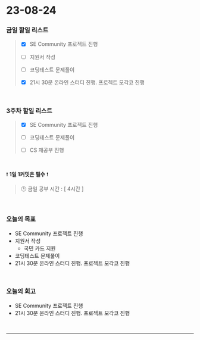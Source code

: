 # 23-08-24
### 금일 할일 리스트
> - [x]  SE Community 프로젝트 진행
>
> - [ ]  지원서 작성
>
> - [ ]  코딩테스트 문제풀이
>
> - [x]  21시 30분 온라인 스터디 진행. 프로젝트 모각코 진행



<br/>

### 3주차 할일 리스트  
> - [x]  SE Community 프로젝트 진행
>
> - [ ]  코딩테스트 문제풀이
>
> - [ ]  CS 재공부 진행

<br/>

❗ **1일 1커밋은 필수** ❗
> 🕒 금일 공부 시간 : [ 4시간 ]
  
<br/>

### 오늘의 목표
- SE Community 프로젝트 진행
- 지원서 작성
    - 국민 카드 지원 
- 코딩테스트 문제풀이
- 21시 30분 온라인 스터디 진행. 프로젝트 모각코 진행


<br>

### 오늘의 회고
- SE Community 프로젝트 진행
- 21시 30분 온라인 스터디 진행. 프로젝트 모각코 진행


<br/>

------------  
